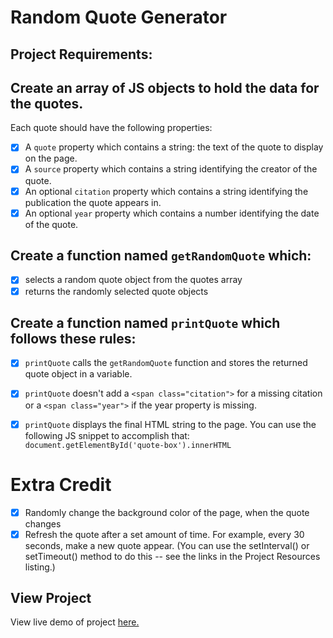 # Random Quote Generator


## Project Requirements: 

## Create an array of JS objects to hold the data for the quotes.

Each quote should have the following properties:

- [x] A `quote` property which contains a string: the text of the quote to display on the page.
- [x] A `source` property which contains a string identifying the creator of the quote.
- [x] An optional `citation` property which contains a string identifying the publication the quote appears in.
- [x] An optional `year` property which contains a number identifying the date of the quote.

## Create a function named `getRandomQuote` which:

- [x] selects a random quote object from the quotes array
- [x] returns the randomly selected quote objects

## Create a function named `printQuote` which follows these rules:

- [x] `printQuote` calls the `getRandomQuote` function and stores the returned quote object in a variable.

- [x] `printQuote` doesn't add a `<span class="citation">` for a missing citation or a `<span class="year">` if the year property is missing.
- [x] `printQuote` displays the final HTML string to the page. You can use the following JS snippet to accomplish that: `document.getElementById('quote-box').innerHTML`

# Extra Credit

- [x] Randomly change the background color of the page, when the quote changes
- [x] Refresh the quote after a set amount of time. For example, every 30 seconds, make a new quote appear. (You can use the setInterval() or setTimeout() method to do this -- see the links in the Project Resources listing.)

## View Project

View live demo of project [here.](https://jrdukes.github.io/random-quote-generator/)
